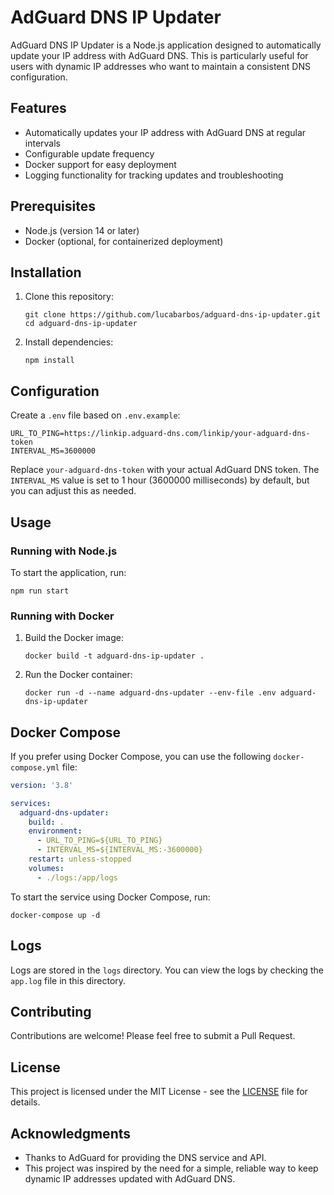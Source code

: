 # AdGuard DNS IP Updater

AdGuard DNS IP Updater is a Node.js application designed to automatically update your IP address with AdGuard DNS. This is particularly useful for users with dynamic IP addresses who want to maintain a consistent DNS configuration.

## Features

- Automatically updates your IP address with AdGuard DNS at regular intervals
- Configurable update frequency
- Docker support for easy deployment
- Logging functionality for tracking updates and troubleshooting

## Prerequisites

- Node.js (version 14 or later)
- Docker (optional, for containerized deployment)

## Installation

1. Clone this repository:
   ```
   git clone https://github.com/lucabarbos/adguard-dns-ip-updater.git
   cd adguard-dns-ip-updater
   ```

2. Install dependencies:
   ```
   npm install
   ```

## Configuration

Create a `.env` file based on `.env.example`:

```
URL_TO_PING=https://linkip.adguard-dns.com/linkip/your-adguard-dns-token
INTERVAL_MS=3600000
```

Replace `your-adguard-dns-token` with your actual AdGuard DNS token. The `INTERVAL_MS` value is set to 1 hour (3600000 milliseconds) by default, but you can adjust this as needed.

## Usage

### Running with Node.js

To start the application, run:

```
npm run start
```

### Running with Docker

1. Build the Docker image:
   ```
   docker build -t adguard-dns-ip-updater .
   ```

2. Run the Docker container:
   ```
   docker run -d --name adguard-dns-updater --env-file .env adguard-dns-ip-updater
   ```

## Docker Compose

If you prefer using Docker Compose, you can use the following `docker-compose.yml` file:

```yaml
version: '3.8'

services:
  adguard-dns-updater:
    build: .
    environment:
      - URL_TO_PING=${URL_TO_PING}
      - INTERVAL_MS=${INTERVAL_MS:-3600000}
    restart: unless-stopped
    volumes:
      - ./logs:/app/logs
```

To start the service using Docker Compose, run:

```
docker-compose up -d
```

## Logs

Logs are stored in the `logs` directory. You can view the logs by checking the `app.log` file in this directory.

## Contributing

Contributions are welcome! Please feel free to submit a Pull Request.

## License

This project is licensed under the MIT License - see the [LICENSE](LICENSE) file for details.

## Acknowledgments

- Thanks to AdGuard for providing the DNS service and API.
- This project was inspired by the need for a simple, reliable way to keep dynamic IP addresses updated with AdGuard DNS.

